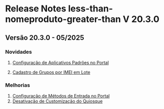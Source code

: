 # Release Notes less-than-nomeproduto-greater-than V 20.3.0

## **Versão 20.3.0 - 05/2025**


### **Novidades**

1. [Configuração de Aplicativos Padrões no Portal](Configuração-De-Aplicativos-Padrões-No-Portal.md)

2. [Cadastro de Grupos por IMEI em Lote](Cadastro-De-Grupos-Por-Imei-Em-Lote.md)
### **Melhorias**

1. [Configuração de Métodos de Entrada no Portal](Configuração-De-Métodos-De-Entrada-No-Portal.md)
2. [Desativação de Customização do Quiosque](Desativação-De-Customização-Do-Quiosque.md)
